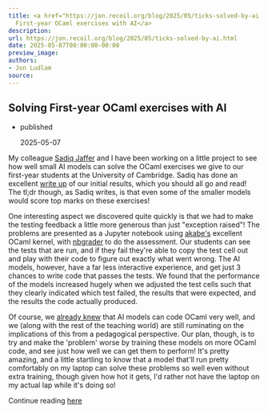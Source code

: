 ```yaml
---
title: <a href="https://jon.recoil.org/blog/2025/05/ticks-solved-by-ai.html">Solving
  First-year OCaml exercises with AI</a>
description:
url: https://jon.recoil.org/blog/2025/05/ticks-solved-by-ai.html
date: 2025-05-07T00:00:00-00:00
preview_image:
authors:
- Jon Ludlam
source:
---
```


<section><h1><a href="https://jon.recoil.org/atom.xml#solving-first-year-ocaml-exercises-with-ai" class="anchor"></a>Solving First-year OCaml exercises with AI</h1><ul class="at-tags"><li class="published"><span class="at-tag">published</span> <p>2025-05-07</p></li></ul><p>My colleague <a href="https://toao.com">Sadiq Jaffer</a> and I have been working on a little project to see how well small AI models can solve the OCaml exercises we give to our first-year students at the University of Cambridge. Sadiq has done an excellent <a href="https://toao.com/blog/ocaml-local-code-models">write up</a> of our initial results, which you should all go and read! The tl;dr though, as Sadiq writes, is that even some of the smaller models would score top marks on these exercises!</p><p>One interesting aspect we discovered quite quickly is that we had to make the testing feedback a little more generous than just "exception raised"! The problems are presented as a Jupyter notebook using <a href="https://github.com/akabe">akabe's</a> excellent OCaml kernel, with <a href="https://nbgrader.readthedocs.io/en/stable/">nbgrader</a> to do the assessment. Our students can see the tests that are run, and if they fail they're able to copy the test cell out and play with their code to figure out exactly what went wrong. The AI models, however, have a far less interactive experience, and get just 3 chances to write code that passes the tests. We found that the performance of the models increased hugely when we adjusted the test cells such that they clearly indicated which test failed, the results that were expected, and the results the code actually produced.</p><p>Of course, we <a href="https://anil.recoil.org/notes/claude-copilot-sandbox">already knew</a> that AI models can code OCaml very well, and we (along with the rest of the teaching world) are still ruminating on the implications of this from a pedagogical perspective. Our plan, though, is to try and make the 'problem' worse by training these models on more OCaml code, and see just how well we can get them to perform! It's pretty amazing, and a little startling to know that a model that'll run pretty comfortably on my laptop can solve these problems so well even without extra training, though given how hot it gets, I'd rather not have the laptop on my actual lap while it's doing so!</p></section><p>Continue reading <a href="https://jon.recoil.org/blog/2025/05/ticks-solved-by-ai.html">here</a></p>
